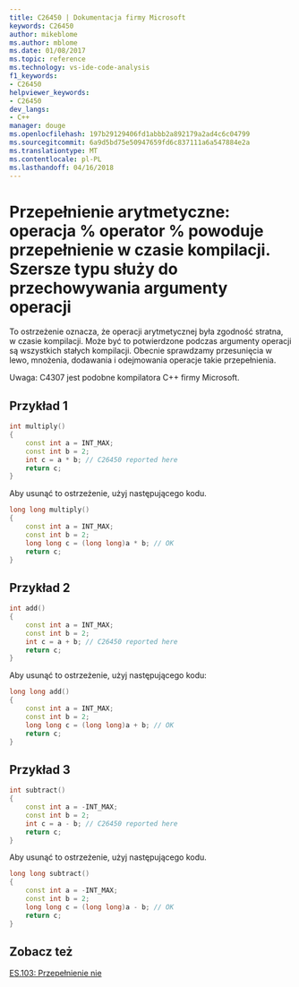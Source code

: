```yaml
---
title: C26450 | Dokumentacja firmy Microsoft
keywords: C26450
author: mikeblome
ms.author: mblome
ms.date: 01/08/2017
ms.topic: reference
ms.technology: vs-ide-code-analysis
f1_keywords:
- C26450
helpviewer_keywords:
- C26450
dev_langs:
- C++
manager: douge
ms.openlocfilehash: 197b29129406fd1abbb2a892179a2ad4c6c04799
ms.sourcegitcommit: 6a9d5bd75e50947659fd6c837111a6a547884e2a
ms.translationtype: MT
ms.contentlocale: pl-PL
ms.lasthandoff: 04/16/2018
---
```

# <a name="arithmetic-overflow-operator-operation-causes-overflow-at-compile-time-use-a-wider-type-to-store-the-operands"></a>Przepełnienie arytmetyczne: operacja % operator % powoduje przepełnienie w czasie kompilacji. Szersze typu służy do przechowywania argumenty operacji  

 To ostrzeżenie oznacza, że operacji arytmetycznej była zgodność stratna, w czasie kompilacji. Może być to potwierdzone podczas argumenty operacji są wszystkich stałych kompilacji.  Obecnie sprawdzamy przesunięcia w lewo, mnożenia, dodawania i odejmowania operacje takie przepełnienia.
  
Uwaga: C4307 jest podobne kompilatora C++ firmy Microsoft.    

## <a name="example-1"></a>Przykład 1

```cpp  
int multiply()
{
    const int a = INT_MAX;
    const int b = 2;
    int c = a * b; // C26450 reported here
    return c;
}
```  
 Aby usunąć to ostrzeżenie, użyj następującego kodu.  

```cpp  
long long multiply()
{
    const int a = INT_MAX;
    const int b = 2;
    long long c = (long long)a * b; // OK
    return c;
}
```  

## <a name="example-2"></a>Przykład 2

```cpp  
int add()
{
    const int a = INT_MAX;
    const int b = 2;
    int c = a + b; // C26450 reported here
    return c;
}
```  
 Aby usunąć to ostrzeżenie, użyj następującego kodu:

```cpp  
long long add()
{
    const int a = INT_MAX;
    const int b = 2;
    long long c = (long long)a + b; // OK
    return c;
}
```  
## <a name="example-3"></a>Przykład 3  

```cpp  
int subtract()
{
    const int a = -INT_MAX;
    const int b = 2;
    int c = a - b; // C26450 reported here
    return c;
}
``` 
 Aby usunąć to ostrzeżenie, użyj następującego kodu.  

```cpp  
long long subtract()
{
    const int a = -INT_MAX;
    const int b = 2;
    long long c = (long long)a - b; // OK
    return c;
}
```

## <a name="see-also"></a>Zobacz też
[ES.103: Przepełnienie nie](https://github.com/isocpp/CppCoreGuidelines/blob/master/CppCoreGuidelines.md#Res-overflow)
